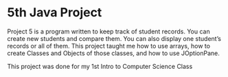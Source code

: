 # 5th Java Project

Project 5 is a program written to keep track of student records.  You can create new students and compare them. 
You can also display one student’s records or all of them. This project taught me how to use arrays, how to create 
Classes and Objects of those classes, and how to use JOptionPane.

This project was done for my 1st Intro to Computer Science Class
